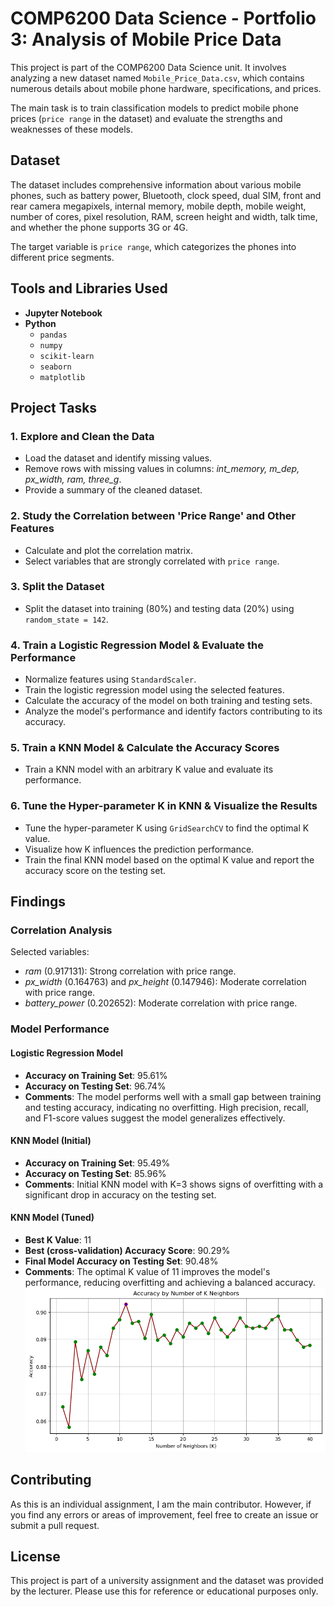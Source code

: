 # COMP6200 Data Science - Portfolio 3: Analysis of Mobile Price Data

This project is part of the COMP6200 Data Science unit. It involves analyzing a new dataset named `Mobile_Price_Data.csv`, which contains numerous details about mobile phone hardware, specifications, and prices. 

The main task is to train classification models to predict mobile phone prices (`price range` in the dataset) and evaluate the strengths and weaknesses of these models.

## Dataset

The dataset includes comprehensive information about various mobile phones, such as battery power, Bluetooth, clock speed, dual SIM, front and rear camera megapixels, internal memory, mobile depth, mobile weight, number of cores, pixel resolution, RAM, screen height and width, talk time, and whether the phone supports 3G or 4G. 

The target variable is `price range`, which categorizes the phones into different price segments.

## Tools and Libraries Used
- **Jupyter Notebook**
- **Python**
  - `pandas`
  - `numpy`
  - `scikit-learn`
  - `seaborn`
  - `matplotlib`

## Project Tasks

### 1. Explore and Clean the Data
- Load the dataset and identify missing values.
- Remove rows with missing values in columns: _int_memory, m_dep, px_width, ram, three_g_.
- Provide a summary of the cleaned dataset.

### 2. Study the Correlation between 'Price Range' and Other Features
- Calculate and plot the correlation matrix.
- Select variables that are strongly correlated with `price range`.

### 3. Split the Dataset
- Split the dataset into training (80%) and testing data (20%) using `random_state = 142`.

### 4. Train a Logistic Regression Model & Evaluate the Performance
- Normalize features using `StandardScaler`.
- Train the logistic regression model using the selected features.
- Calculate the accuracy of the model on both training and testing sets.
- Analyze the model's performance and identify factors contributing to its accuracy.

### 5. Train a KNN Model & Calculate the Accuracy Scores
- Train a KNN model with an arbitrary K value and evaluate its performance.

### 6. Tune the Hyper-parameter K in KNN & Visualize the Results
- Tune the hyper-parameter K using `GridSearchCV` to find the optimal K value.
- Visualize how K influences the prediction performance.
- Train the final KNN model based on the optimal K value and report the accuracy score on the testing set.

## Findings

### Correlation Analysis
Selected variables:
- _ram_ (0.917131): Strong correlation with price range.
- _px_width_ (0.164763) and _px_height_ (0.147946): Moderate correlation with price range.
- _battery_power_ (0.202652): Moderate correlation with price range.

### Model Performance

#### Logistic Regression Model
- **Accuracy on Training Set**: 95.61%
- **Accuracy on Testing Set**: 96.74%
- **Comments**: The model performs well with a small gap between training and testing accuracy, indicating no overfitting. High precision, recall, and F1-score values suggest the model generalizes effectively.

#### KNN Model (Initial)
- **Accuracy on Training Set**: 95.49%
- **Accuracy on Testing Set**: 85.96%
- **Comments**: Initial KNN model with K=3 shows signs of overfitting with a significant drop in accuracy on the testing set.

#### KNN Model (Tuned)
- **Best K Value**: 11
- **Best (cross-validation) Accuracy Score**: 90.29%
- **Final Model Accuracy on Testing Set**: 90.48%
- **Comments**: The optimal K value of 11 improves the model's performance, reducing overfitting and achieving a balanced accuracy.
![Accuracy by Tuned Ks](./output_tuned_K.png)

## Contributing

As this is an individual assignment, I am the main contributor. However, if you find any errors or areas of improvement, feel free to create an issue or submit a pull request.

## License

This project is part of a university assignment and the dataset was provided by the lecturer. Please use this for reference or educational purposes only.
